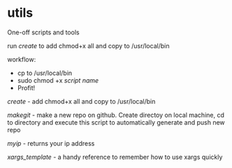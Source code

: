 # utils

One-off scripts and tools

run _create_ to add chmod+x all and copy to /usr/local/bin

workflow:

* cp to /usr/local/bin
* sudo chmod +x _script name_
* Profit!

_create_ - add chmod+x all and copy to /usr/local/bin

_makegit_ - make a new repo on github. Create directoy on local machine, cd to directory and execute this script to automatically generate and push new repo

_myip_ - returns your ip address

_xargs_template_ - a handy reference to remember how to use xargs quickly
